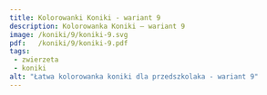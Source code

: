 ```yaml
---
title: Kolorowanki Koniki - wariant 9
description: Kolorowanka Koniki – wariant 9
image: /koniki/9/koniki-9.svg
pdf:   /koniki/9/koniki-9.pdf
tags:
 - zwierzeta
 - koniki
alt: "Łatwa kolorowanka koniki dla przedszkolaka - wariant 9"
---
```

